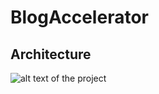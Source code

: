# BlogAccelerator
## Architecture
![alt text](https://user-images.githubusercontent.com/38488546/68547848-9c806400-040c-11ea-8943-063989855578.jpg) of the project

